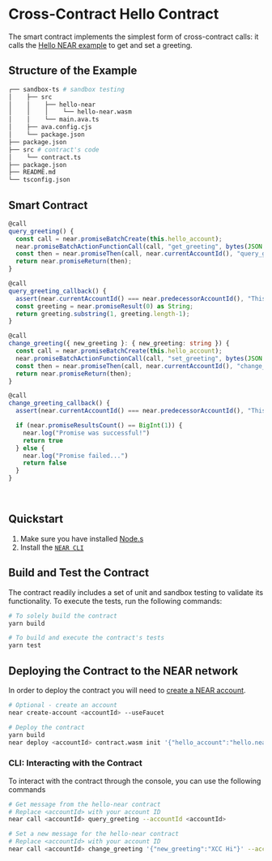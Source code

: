 # Cross-Contract Hello Contract

The smart contract implements the simplest form of cross-contract calls: it calls the [Hello NEAR example](https://docs.near.org/tutorials/examples/hello-near) to get and set a greeting.

## Structure of the Example

```bash
┌── sandbox-ts # sandbox testing
│    ├── src
│    │    ├── hello-near
│    │    │    └── hello-near.wasm
│    │    └── main.ava.ts
│    ├── ava.config.cjs
│    └── package.json
├── package.json
├── src # contract's code
│    └── contract.ts
├── package.json
├── README.md
└── tsconfig.json
```

## Smart Contract

```ts
@call
query_greeting() {
  const call = near.promiseBatchCreate(this.hello_account);
  near.promiseBatchActionFunctionCall(call, "get_greeting", bytes(JSON.stringify({})), 0, 5 * TGAS);
  const then = near.promiseThen(call, near.currentAccountId(), "query_greeting_callback", bytes(JSON.stringify({})), 0, 5 * TGAS);
  return near.promiseReturn(then);
}

@call
query_greeting_callback() {
  assert(near.currentAccountId() === near.predecessorAccountId(), "This is a private method");
  const greeting = near.promiseResult(0) as String;
  return greeting.substring(1, greeting.length-1);
}

@call
change_greeting({ new_greeting }: { new_greeting: string }) {
  const call = near.promiseBatchCreate(this.hello_account);
  near.promiseBatchActionFunctionCall(call, "set_greeting", bytes(JSON.stringify({ greeting: new_greeting })), 0, 5 * TGAS);
  const then = near.promiseThen(call, near.currentAccountId(), "change_greeting_callback", bytes(JSON.stringify({})), 0, 5 * TGAS);
  return near.promiseReturn(then);
}

@call
change_greeting_callback() {
  assert(near.currentAccountId() === near.predecessorAccountId(), "This is a private method");

  if (near.promiseResultsCount() == BigInt(1)) {
    near.log("Promise was successful!")
    return true
  } else {
    near.log("Promise failed...")
    return false
  }
}
```

<br />

## Quickstart



1. Make sure you have installed [Node.s](https://nodejs.org/en/download)
2. Install the [`NEAR CLI`](https://github.com/near/near-cli#setup)


## Build and Test the Contract
The contract readily includes a set of unit and sandbox testing to validate its functionality. To execute the tests, run the following commands:



```bash
# To solely build the contract
yarn build

# To build and execute the contract's tests
yarn test
```

## Deploying the Contract to the NEAR network

In order to deploy the contract you will need to [create a NEAR account](https://docs.near.org/develop/contracts/quickstart#create-a-testnet-account).

```bash
# Optional - create an account
near create-account <accountId> --useFaucet

# Deploy the contract
yarn build
near deploy <accountId> contract.wasm init '{"hello_account":"hello.near-example.testnet"}' 
```
### CLI: Interacting with the Contract

To interact with the contract through the console, you can use the following commands

```bash
# Get message from the hello-near contract
# Replace <accountId> with your account ID
near call <accountId> query_greeting --accountId <accountId>

# Set a new message for the hello-near contract
# Replace <accountId> with your account ID
near call <accountId> change_greeting '{"new_greeting":"XCC Hi"}' --accountId <accountId>
```
